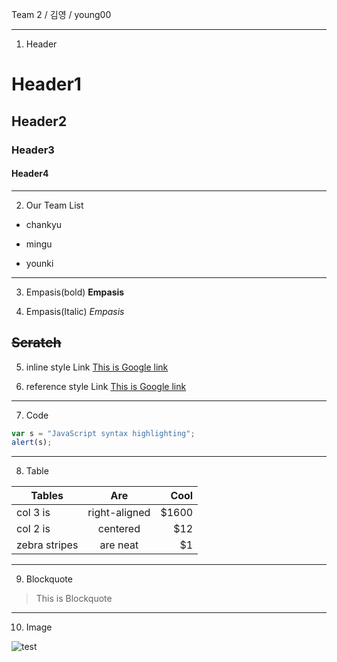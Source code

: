 Team 2 / 김영 / young00

-----
1. Header
# Header1
## Header2
### Header3
#### Header4
-----
2. Our Team List
* chankyu
- mingu
+ younki
-----
3. Empasis(bold)
**Empasis** 

4. Empasis(Italic)
*Empasis*

  ~~Scratch~~
-----
5. inline style Link
[This is Google link](https://www.google.com)

6. reference style Link
[This is Google link][1]

[1]: https://www.google.com

-----
7. Code
```javascript
var s = "JavaScript syntax highlighting";
alert(s); 
```
-----
8. Table

| Tables        | Are           | Cool  |
| ------------- |:-------------:| -----:|
| col 3 is      | right-aligned | $1600 |
| col 2 is      | centered      |   $12 |
| zebra stripes | are neat      |    $1 |
-----
9. Blockquote

> This is Blockquote
-----
10. Image

![test](https://github.com/young00/EXO/blob/master/EXO.png "EXO")
